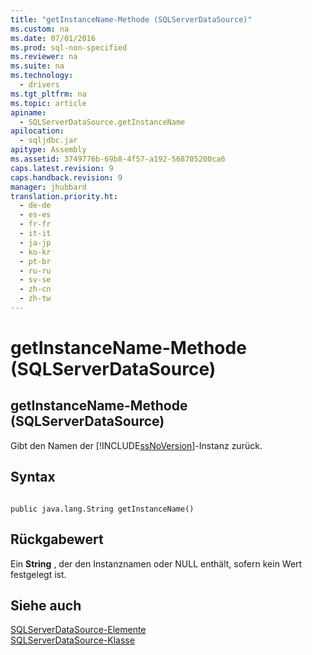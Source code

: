 ```yaml
---
title: "getInstanceName-Methode (SQLServerDataSource)"
ms.custom: na
ms.date: 07/01/2016
ms.prod: sql-non-specified
ms.reviewer: na
ms.suite: na
ms.technology: 
  - drivers
ms.tgt_pltfrm: na
ms.topic: article
apiname: 
  - SQLServerDataSource.getInstanceName
apilocation: 
  - sqljdbc.jar
apitype: Assembly
ms.assetid: 3749776b-69b8-4f57-a192-568705200ca6
caps.latest.revision: 9
caps.handback.revision: 9
manager: jhubbard
translation.priority.ht: 
  - de-de
  - es-es
  - fr-fr
  - it-it
  - ja-jp
  - ko-kr
  - pt-br
  - ru-ru
  - sv-se
  - zh-cn
  - zh-tw
---
```

# getInstanceName-Methode (SQLServerDataSource)
    
## getInstanceName\-Methode \(SQLServerDataSource\)  
 Gibt den Namen der [!INCLUDE[ssNoVersion](../content/includes/ssNoVersion_md.md)]\-Instanz zurück.  
  
## Syntax  
  
```  
  
public java.lang.String getInstanceName()  
```  
  
## Rückgabewert  
 Ein **String** , der den Instanznamen oder NULL enthält, sofern kein Wert festgelegt ist.  
  
## Siehe auch  
 [SQLServerDataSource-Elemente](../content/SQLServerDataSource-Members.md)   
 [SQLServerDataSource-Klasse](../content/SQLServerDataSource-Class.md)  
  
  